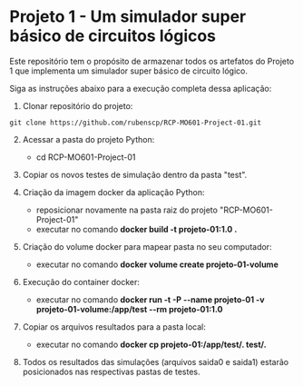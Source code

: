 # Projeto 1 - Um simulador super básico de circuitos lógicos

Este repositório tem o propósito de armazenar todos os artefatos do Projeto 1 que implementa 
um simulador super básico de circuito lógico. 

<!-- This repository has the main aim to store the assignments of the discipline Computer Architecture II of the Computer Science Pos-graduation Course of the Institute of Computation of UNICAMP. -->

Siga as instruções abaixo para a execução completa dessa aplicação:

1. Clonar repositório do projeto:

```
git clone https://github.com/rubenscp/RCP-MO601-Project-01.git
```
	
2. Acessar a pasta do projeto Python:
	- cd RCP-MO601-Project-01
	
3. Copiar os novos testes de simulação dentro da pasta "test".

4. Criação da imagem docker da aplicação Python:
	- reposicionar novamente  na pasta raiz do projeto "RCP-MO601-Project-01"
	- executar no comando **docker build -t projeto-01:1.0 .**

5. Criação do volume docker para mapear pasta no seu computador:
	- executar no comando **docker volume create projeto-01-volume**

6. Execução do container docker:
	- executar no comando **docker run -t -P --name projeto-01 -v projeto-01-volume:/app/test --rm projeto-01:1.0**
	
7. Copiar os arquivos resultados para a pasta local:
	- executar no comando **docker cp projeto-01:/app/test/. test/.**
    
8. Todos os resultados das simulações (arquivos saida0 e saida1) estarão posicionados nas respectivas pastas de testes.